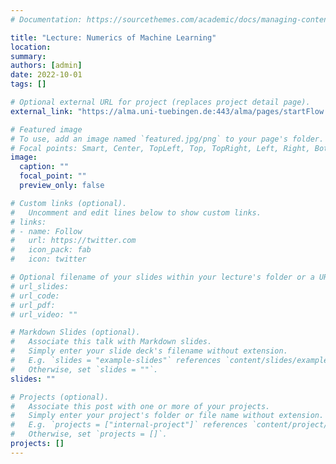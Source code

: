 ```yaml
---
# Documentation: https://sourcethemes.com/academic/docs/managing-content/

title: "Lecture: Numerics of Machine Learning"
location:
summary:
authors: [admin]
date: 2022-10-01
tags: []

# Optional external URL for project (replaces project detail page).
external_link: "https://alma.uni-tuebingen.de:443/alma/pages/startFlow.xhtml?_flowId=detailView-flow&unitId=26631&periodId=233&navigationPosition=studiesOffered,searchCourses"

# Featured image
# To use, add an image named `featured.jpg/png` to your page's folder.
# Focal points: Smart, Center, TopLeft, Top, TopRight, Left, Right, BottomLeft, Bottom, BottomRight.
image:
  caption: ""
  focal_point: ""
  preview_only: false

# Custom links (optional).
#   Uncomment and edit lines below to show custom links.
# links:
# - name: Follow
#   url: https://twitter.com
#   icon_pack: fab
#   icon: twitter

# Optional filename of your slides within your lecture's folder or a URL.
# url_slides:
# url_code:
# url_pdf:
# url_video: "" 

# Markdown Slides (optional).
#   Associate this talk with Markdown slides.
#   Simply enter your slide deck's filename without extension.
#   E.g. `slides = "example-slides"` references `content/slides/example-slides.md`.
#   Otherwise, set `slides = ""`.
slides: ""

# Projects (optional).
#   Associate this post with one or more of your projects.
#   Simply enter your project's folder or file name without extension.
#   E.g. `projects = ["internal-project"]` references `content/project/deep-learning/index.md`.
#   Otherwise, set `projects = []`.
projects: []
---
```

